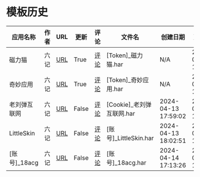 # 模板历史

| 应用名称 | 作者 | URL | 更新 | 评论 | 文件名 | 创建日期 | 更新日期 | 版本 |
| --- | --- | --- | --- | --- | --- | --- | --- | --- |
| 磁力猫 | 六记 | [URL](https://raw.githubusercontent.com/ACG-Q/qd-templates/main/har/[Token]_磁力猫.har) | True | [评论](https://github.com/ACG-Q/qd-templates/issues/1) | [Token]_磁力猫.har | N/A | 2024-04-13 17:48:16 | 20240413 |
| 奇妙应用 | 六记 | [URL](https://raw.githubusercontent.com/ACG-Q/qd-templates/main/har/[Token]_奇妙应用.har) | True | [评论](https://github.com/ACG-Q/qd-templates/issues/3) | [Token]_奇妙应用.har | N/A | 2024-04-13 17:40:12 | 20240413 |
| 老刘弹互联网 | 六记 | [URL](https://raw.githubusercontent.com/ACG-Q/qd-templates/main/har/[Cookie]_老刘弹互联网.har) | False | [评论](https://github.com/ACG-Q/qd-templates/issues/8) | [Cookie]_老刘弹互联网.har | 2024-04-13 17:59:02 | 2024-04-13 17:59:02 | 20240413 |
| LittleSkin | 六记 | [URL](https://raw.githubusercontent.com/ACG-Q/qd-templates/main/har/[账号]_LittleSkin.har) | False | [评论](https://github.com/ACG-Q/qd-templates/issues/10) | [账号]_LittleSkin.har | 2024-04-13 18:02:51 | 2024-04-13 18:02:51 | 20240413 |
| [账号]_18acg | 六记 | [URL](https://raw.githubusercontent.com/ACG-Q/qd-templates/main/har/[账号]_18acg.har) | False | [评论](https://github.com/ACG-Q/qd-templates/issues/12) | [账号]_18acg.har | 2024-04-14 17:13:26 | 2024-04-14 17:13:26 | 20240414 |
